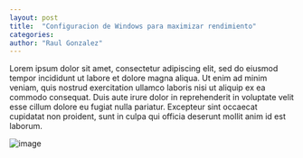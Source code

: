 ```yaml
---
layout: post
title:  "Configuracion de Windows para maximizar rendimiento"
categories:  
author: "Raul Gonzalez" 
---
```


Lorem ipsum dolor sit amet, consectetur adipiscing elit, sed do eiusmod tempor incididunt ut labore et dolore magna aliqua. Ut enim ad minim veniam, quis nostrud exercitation ullamco laboris nisi ut aliquip ex ea commodo consequat. Duis aute irure dolor in reprehenderit in voluptate velit esse cillum dolore eu fugiat nulla pariatur. Excepteur sint occaecat cupidatat non proident, sunt in culpa qui officia deserunt mollit anim id est laborum.

![image](https://thumbs.dreamstime.com/b/photo-windows-insider-preview-running-pc-bucharest-romania-june-screen-new-version-os-set-55595474.jpg)
